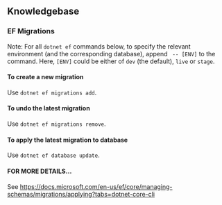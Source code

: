 
## Knowledgebase

### EF Migrations

Note: For all `dotnet ef` commands below, to specify the relevant environment (and the corresponding database), append ` -- [ENV]` to the command. Here, `[ENV]` could be either of `dev` (the default), `live` or `stage`.

#### To create a new migration

Use `dotnet ef migrations add`.

#### To undo the latest migration

Use `dotnet ef migrations remove`.

#### To apply the latest migration to database

Use `dotnet ef database update`.

#### FOR MORE DETAILS...

See https://docs.microsoft.com/en-us/ef/core/managing-schemas/migrations/applying?tabs=dotnet-core-cli
